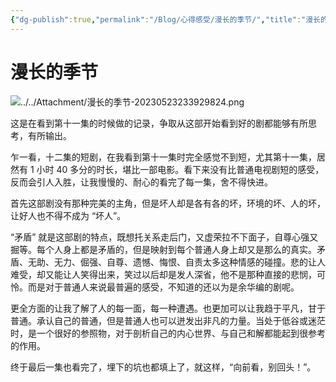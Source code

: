 ```yaml
---
{"dg-publish":true,"permalink":"/Blog/心得感受/漫长的季节/","title":"漫长的季节-观后感","hide":true,"noteIcon":"1","created":"2023-05-23T23:36:05+08:00","updated":""}
---
```


# 漫长的季节 

![../../Attachment/漫长的季节-20230523233929824.png](/img/user/Attachment/%E6%BC%AB%E9%95%BF%E7%9A%84%E5%AD%A3%E8%8A%82-20230523233929824.png)

这是在看到第十一集的时候做的记录，争取从这部开始看到好的剧都能够有所思考，有所输出。

乍一看，十二集的短剧，在我看到第十一集时完全感觉不到短，尤其第十一集，居然有 1 小时 40 多分的时长，堪比一部电影。看下来没有比普通电视剧短的感受，反而会引人入胜，让我慢慢的、耐心的看完了每一集，舍不得快进。

首先这部剧没有那种完美的主角，但是坏人却是各有各的坏，环境的坏、人的坏，让好人也不得不成为 “坏人”。

“矛盾” 就是这部剧的特点，既想托关系走后门，又虚荣拉不下面子，自尊心强又掘等。每个人身上都是矛盾的，但是映射到每个普通人身上却又是那么的真实。矛盾、无助、无力、倔强、自尊、遗憾、悔恨、自责太多这种情感的碰撞。悲的让人难受，却又能让人笑得出来，笑过以后却是发人深省，他不是那种直接的悲悯，可怜。而是对于普通人来说最普遍的感受，不知道的还以为是余华编的剧呢。

更全方面的让我了解了人的每一面，每一种遭遇。也更加可以让我趋于平凡，甘于普通。承认自己的普通，但是普通人也可以迸发出非凡的力量。当处于低谷或迷茫时，是一个很好的参照物，对于剖析自己的内心世界、与自己和解都能起到很参考的作用。

终于最后一集也看完了，埋下的坑也都填上了，就这样，“向前看，别回头！”。